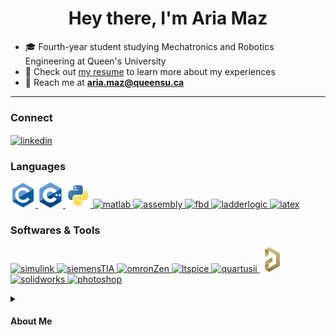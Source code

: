 <h1 align="center" >Hey there, I'm Aria Maz</h1>


<!--
<a href="https://github.com/AriaMaz">
  <img src="https://phoneky.co.uk/thumbs/screensavers/down/technology/digitalman_pyiqxoie.gif" align="right" width="240" alt="codedmanwalking">
</a>
-->


- 🎓 Fourth-year student studying Mechatronics and Robotics Engineering at Queen's University
- 📄 Check out [my resume](https://drive.google.com/file/d/1yBjue1VtLtPwE3VoN9zsXdUvbMTKZpeB/view?usp=sharing) to learn more about my experiences
- 📧 Reach me at **aria.maz@queensu.ca**

---

<h3 align="left" >Connect</h3>
<p align="left">
<a href="https://linkedin.com/in/ariamaz" target="blank">
  <img src="https://raw.githubusercontent.com/rahuldkjain/github-profile-readme-generator/master/src/images/icons/Social/linked-in-alt.svg" align="center"   width="40" height="30" alt="linkedin"/></a>
</p>

<h3 align="left">Languages</h3>
<p align="left"> 
<a href="https://www.cprogramming.com/" target="_blank" rel="noreferrer"> 
  <img src="https://raw.githubusercontent.com/devicons/devicon/master/icons/c/c-original.svg" width="40" height="40" alt="c"/> </a> 
<a href="https://www.w3schools.com/cpp/" target="_blank" rel="noreferrer"> 
  <img src="https://raw.githubusercontent.com/devicons/devicon/master/icons/cplusplus/cplusplus-original.svg" width="40" height="40" alt="cplusplus"/> </a> 
<a href="https://www.python.org" target="_blank" rel="noreferrer"> 
  <img src="https://raw.githubusercontent.com/devicons/devicon/master/icons/python/python-original.svg" width="40" height="40" alt="python"/> </a> 
<a href="https://www.mathworks.com/" target="_blank" rel="noreferrer"> 
  <img src="https://upload.wikimedia.org/wikipedia/commons/2/21/Matlab_Logo.png" width="40" height="40" alt="matlab"/> </a> 
<a href="https://en.wikipedia.org/wiki/Assembly_language" target="_blank" rel="noreferrer"> 
  <img src="https://user-images.githubusercontent.com/103866722/194773833-8571f323-4fa8-4036-a51c-57b9d29c683b.svg" width="40" height="40" alt="assembly"/> </a> 
<a href="https://en.wikipedia.org/wiki/Function_block_diagram" target="_blank" rel="noreferrer"> 
  <img src="https://www.plcacademy.com/wp-content/uploads/2018/02/basic-function-block-diagram.png" width="40" height="40" alt="fbd"/> </a> 
<a href="https://en.wikipedia.org/wiki/Ladder_logic" target="_blank" rel="noreferrer"> 
  <img src="https://play-lh.googleusercontent.com/podH2rtQOsOCbaeDbqZPFqNR1WYRG9fpgp-W2HrIEnGNcvrY4P0RA_EmXj2Wzm__bCs" width="40" height="40" alt="ladderlogic"/> </a> 
<a href="https://www.latex-project.org/" target="_blank" rel="noreferrer"> 
  <img src="https://user-images.githubusercontent.com/102880878/227271069-4ceb393d-a9a8-4582-840e-509e1ff8e8bc.png" width="40" height="40" alt="latex"/> </a> 

<h3 align="left">Softwares & Tools</h3>
<p align="left"> 
<a href="https://www.mathworks.com/products/simulink.html" target="_blank" rel="noreferrer"> 
  <img src="https://upload.wikimedia.org/wikipedia/commons/3/36/Simulink_Logo_%28non-wordmark%29.png" width="40" height="40" alt="simulink"/> </a> 
<a href="https://www.siemens.com/global/en/products/automation/industry-software/automation-software/tia-portal.html" target="_blank" rel="noreferrer"> 
  <img src="https://theautomationblog.com/wp-content/uploads/2021/02/TIA-Portal-Logo.jpg" width="40" height="40" alt="siemensTIA"/> </a> 
<a href="https://www.ia.omron.com/products/family/1755/" target="_blank" rel="noreferrer"> 
  <img src="https://cdn.freebiesupply.com/logos/large/2x/omron-logo-png-transparent.png" width="40" height="40" alt="omronZen"/> </a> 
<a href="https://ltspice-iv.en.lo4d.com/windows" target="_blank" rel="noreferrer"> 
  <img src="https://gitlab.com/uploads/-/system/project/avatar/9699744/ltspice.png?width=64" width="40" height="40" alt="ltspice"/> </a> 
<a href="https://www.intel.com/content/www/us/en/software-kit/666221/intel-quartus-ii-web-edition-design-software-version-13-1-for-windows.html"  target="_blank" rel="noreferrer"> 
 <img src="https://downloadly.ir/wp-content/uploads/2018/09/Quartus-Prime-.png" width="40" height="40" alt="quartusii"/> </a> 
<a href="https://www.altium.com/" target="_blank" rel="noreferrer"> 
  <img src="https://raw.githubusercontent.com/github/explore/7af95003139e68a3a54e382bb4f23a72836ef348/topics/altium-designer/altium-designer.png" width="40" height="40" alt="altium"/> </a> 
<a href="https://www.solidworks.com/" target="_blank" rel="noreferrer"> 
  <img src="https://williamdaviesblog.files.wordpress.com/2014/06/solidworks-logo.png" width="40" height="40" alt="solidworks"/> </a> 
<a href="https://www.photoshop.com/en" target="_blank" rel="noreferrer"> 
  <img src="https://upload.wikimedia.org/wikipedia/commons/thumb/a/af/Adobe_Photoshop_CC_icon.svg/1280px-Adobe_Photoshop_CC_icon.svg.png" width="40" height="40" alt="photoshop"/> </a> 

<details>
<summary><h4>About Me</h4></summary>
I'm a fourth-year Mechatronics and Robotics Engineering student at Queen's University with 2 years of experience in embedded software design, automation, and control systems.
</p>
  
**Some Examples Include:**
- Designing and programming a Machine Vision (MV) Pet Feeder that detects pets with 98% accuracy using a Python script and feeds pets with a 4% weight error using a C++ microcontroller script.
- Managing the propulsion division within the Hyperloop Design Team and creating a cooling system that enables a 100% increase in the Hyperloop Trains' speed up to 400 km/h.
- Developing Ladder Logic for PLC-operated production lines using the Siemens TIA Portal STEP 7 software.

I am fascinated by the Automotive and Aerospace/Defence industries and enjoy applying my expertise to devise creative and innovative solutions to complex problems.
</details>

<!--
📧 𝗘𝗺𝗮𝗶𝗹: aria.maz@queensu.ca  
🔗 𝗟𝗶𝗻𝗸𝗲𝗱𝗶𝗻: [linkedin.com/in/ariamaz](https://www.linkedin.com/in/ariamaz)
-->
